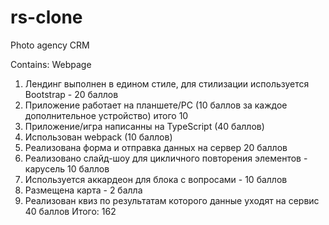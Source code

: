 # rs-clone
Photo agency CRM

Contains:
Webpage
1. Лендинг выполнен в едином стиле, для стилизации используется Bootstrap - 20 баллов
2. Приложение работает на планшете/PC (10 баллов за каждое дополнительное устройство) итого 10
3. Приложение/игра написанны на TypeScript (40 баллов)
4. Использован webpack (10 баллов)
5. Реализована форма и отправка данных на сервер 20 баллов
6. Реализовано слайд-шоу для цикличного повторения элементов - карусель 10 баллов
7. Используется аккардеон для блока с вопросами - 10 баллов
8. Размещена карта - 2 балла
9. Реализован квиз по результатам которого данные уходят на сервис 40 баллов
Итого: 162
